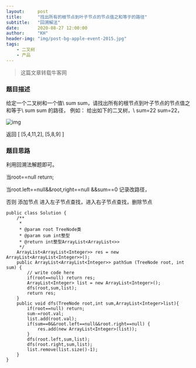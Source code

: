 ```yaml
---
layout:     post
title:      "找出所有的根节点到叶子节点的节点值之和等于的路径"
subtitle:   "回溯解法"
date:       2020-08-27 12:00:00
author:     "KH"
header-img: "img/post-bg-apple-event-2015.jpg"
tags:
    - 二叉树
    - 产品
---
```


> 这篇文章转载牛客网

### 题目描述

给定一个二叉树和一个值\ sum sum，请找出所有的根节点到叶子节点的节点值之和等于\ sum sum 的路径，
例如：
给出如下的二叉树，\ sum=22 sum=22，

![img](https://uploadfiles.nowcoder.com/images/20200807/999991351_1596785952017_5396804DA19E4F091E6360FD4BD0F4A5)

返回
[
[5,4,11,2],
[5,8,9]
]

### 题目思路

利用回溯法解题即可。

当root==null return;

当root.left==null&&root,right==null &&sum==0   记录改路径，

否则 添加节点 进入左子节点查找，进入右子节点查找，删除节点

```vim
public class Solution {
    /**
     * 
     * @param root TreeNode类 
     * @param sum int整型 
     * @return int整型ArrayList<ArrayList<>>
     */
    ArrayList<ArrayList<Integer>> res = new ArrayList<ArrayList<Integer>>();
    public ArrayList<ArrayList<Integer>> pathSum (TreeNode root, int sum) {
        // write code here
        if(root==null) return res;
        ArrayList<Integer> list = new ArrayList<Integer>();
        dfs(root,sum,list);
        return res;
    }
    public void dfs(TreeNode root,int sum,ArrayList<Integer>list){
        if(root==null) return;
        sum-=root.val;
        list.add(root.val);
        if(sum==0&&root.left==null&&root.right==null) {
            res.add(new ArrayList<Integer>(list));
        }
        dfs(root.left,sum,list);
        dfs(root.right,sum,list);
        list.remove(list.size()-1);
    }
}
```







